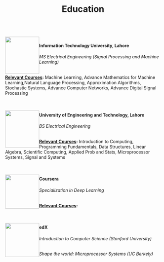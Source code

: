 ﻿---
layout: page
title: "Education"
description: "My education"
---


<html>
<style>
img {
    float:left;
}
h5,h4 {
    float:center;
	font:verdana;
}
h7 {
    float:center;
}
</style>
<body>



<br>
<a> <img  src="http://aghaaliraza.com/itu-short.png" width="110" height="120" /></a>
<h4>Information Technology University, Lahore</h4>
<h6> MS Electrical Engineering (Signal Processing and Machine Learning)</h6>
<b><u>Relevant Courses</u>:</b> Machine Learning, Advance Mathematics for Machine Learning,Natural Language Processing, Approximation Algorithms, Stochastic Systems, Advance Computer Networks, Advance Digital Signal Processing 

<br>
<br>
<br>

<a> <img  src="https://upload.wikimedia.org/wikipedia/commons/0/0c/UET_Lahore_Logo.png" width="110" height="120" /></a>
<h4>University of Engineering and Technology, Lahore</h4>
<h6> BS Electrical Engineering</h6>
<b><u>Relevant Courses</u>:</b> Introduction to Computing, Programming Fundamentals, Data Structures, Linear Algebra, Scientific Computing, Applied Prob and Stats, Microprocessor Systems, Signal and Systems  

<br>
<br>
<br>

<a> <img  src="https://www.insidehighered.com/sites/default/server_files/styles/large/public/media/coursera.png?itok=Y98JDeq-" width="110" height="110" /></a>
<h4>Coursera </h4>
<h6> Specialization in Deep Learning</h6>
<b><u>Relevant Courses</u>:</b> 

<br>
<br>
<br>


<a> <img  src="https://www.shegeeksout.com/wp-content/uploads/2016/07/edx-logo.png" width="110" height="110" /></a>
<h4>edX </h4>
<h6> Introduction to Computer Science (Stanford University)</h6>
<h6> Shape the world: Microprocessor Systems (UC Berkely)</h6>
</body>
</html>